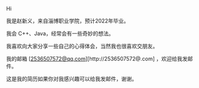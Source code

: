 Hi

我是赵新义，来自淄博职业学院，预计2022年毕业。

我会 C++、Java，经常会有一些奇妙的想法。

我喜欢向大家分享一些自己的心得体会，当然我也很喜欢交朋友。

我的邮箱 [2536507572@qq.com][http://2536507572@.com] ，欢迎给我发邮件。

这是我的简历如果你对我感兴趣可以给我发邮件，谢谢。
